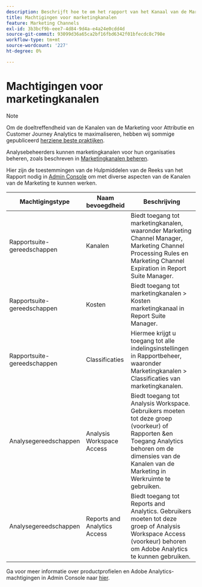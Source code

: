 ```yaml
---
description: Beschrijft hoe te om het rapport van het Kanaal van de Marketing in werking te stellen, beperkte admin gebruikersrechten, en gebruikersgroeptoestemmingen te verlenen om te rapporteren.
title: Machtigingen voor marketingkanalen
feature: Marketing Channels
exl-id: 3b3bcf9b-eee7-4d84-9d4a-e4a24e0cdd4d
source-git-commit: 93099d36a65ca2bf16fbd6342f01bfecdc8c798e
workflow-type: tm+mt
source-wordcount: '227'
ht-degree: 0%

---
```


# Machtigingen voor marketingkanalen

>[!NOTE]
>
>Om de doeltreffendheid van de Kanalen van de Marketing voor Attributie en Customer Journey Analytics te maximaliseren, hebben wij sommige gepubliceerd [herziene beste praktijken](/help/components/c-marketing-channels/mchannel-best-practices.md).
>
>Analysebeheerders kunnen marketingkanalen voor hun organisaties beheren, zoals beschreven in [Marketingkanalen beheren](/help/admin/admin/c-manage-report-suites/c-edit-report-suites/marketing-channels/c-channels.md).

Hier zijn de toestemmingen van de Hulpmiddelen van de Reeks van het Rapport nodig in [Admin Console](https://adminconsole.adobe.com/) om met diverse aspecten van de Kanalen van de Marketing te kunnen werken.

| Machtigingstype | Naam bevoegdheid | Beschrijving |
|---|---|---|
| Rapportsuite-gereedschappen | Kanalen | Biedt toegang tot marketingkanalen, waaronder Marketing Channel Manager, Marketing Channel Processing Rules en Marketing Channel Expiration in Report Suite Manager. |
| Rapportsuite-gereedschappen | Kosten | Biedt toegang tot marketingkanalen > Kosten marketingkanaal in Report Suite Manager. |
| Rapportsuite-gereedschappen | Classificaties | Hiermee krijgt u toegang tot alle indelingsinstellingen in Rapportbeheer, waaronder Marketingkanalen > Classificaties van marketingkanalen. |
| Analysegereedschappen | Analysis Workspace Access | Biedt toegang tot Analysis Workspace. Gebruikers moeten tot deze groep (voorkeur) of Rapporten &amp;en Toegang Analytics behoren om de dimensies van de Kanalen van de Marketing in Werkruimte te gebruiken. |
| Analysegereedschappen | Reports and Analytics Access | Biedt toegang tot Reports and Analytics. Gebruikers moeten tot deze groep of Analysis Workspace Access (voorkeur) behoren om Adobe Analytics te kunnen gebruiken. |

Ga voor meer informatie over productprofielen en Adobe Analytics-machtigingen in Admin Console naar [hier](https://experienceleague.adobe.com/docs/analytics/admin/admin-console/permissions/product-profile.html).
